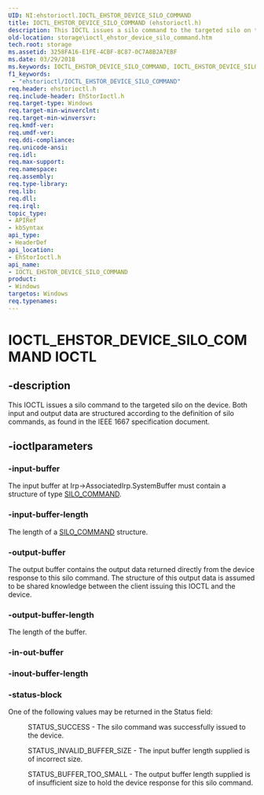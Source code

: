 ```yaml
---
UID: NI:ehstorioctl.IOCTL_EHSTOR_DEVICE_SILO_COMMAND
title: IOCTL_EHSTOR_DEVICE_SILO_COMMAND (ehstorioctl.h)
description: This IOCTL issues a silo command to the targeted silo on the device. Both input and output data are structured according to the definition of silo commands, as found in the IEEE 1667 specification document.
old-location: storage\ioctl_ehstor_device_silo_command.htm
tech.root: storage
ms.assetid: 3258FA16-E1FE-4CBF-8C87-0C7A8B2A7EBF
ms.date: 03/29/2018
ms.keywords: IOCTL_EHSTOR_DEVICE_SILO_COMMAND, IOCTL_EHSTOR_DEVICE_SILO_COMMAND control, IOCTL_EHSTOR_DEVICE_SILO_COMMAND control code [Storage Devices], ehstorioctl/IOCTL_EHSTOR_DEVICE_SILO_COMMAND, storage.ioctl_ehstor_device_silo_command
f1_keywords:
 - "ehstorioctl/IOCTL_EHSTOR_DEVICE_SILO_COMMAND"
req.header: ehstorioctl.h
req.include-header: EhStorIoctl.h
req.target-type: Windows
req.target-min-winverclnt: 
req.target-min-winversvr: 
req.kmdf-ver: 
req.umdf-ver: 
req.ddi-compliance: 
req.unicode-ansi: 
req.idl: 
req.max-support: 
req.namespace: 
req.assembly: 
req.type-library: 
req.lib: 
req.dll: 
req.irql: 
topic_type:
- APIRef
- kbSyntax
api_type:
- HeaderDef
api_location:
- EhStorIoctl.h
api_name:
- IOCTL_EHSTOR_DEVICE_SILO_COMMAND
product:
- Windows
targetos: Windows
req.typenames: 
---
```


# IOCTL_EHSTOR_DEVICE_SILO_COMMAND IOCTL


## -description


This IOCTL issues a silo command to the targeted silo on the device. Both input and output data are structured according to the definition of silo commands, as found in the IEEE 1667 specification document.


## -ioctlparameters




### -input-buffer

The input buffer at Irp->AssociatedIrp.SystemBuffer must contain a structure of type <a href="https://docs.microsoft.com/windows-hardware/drivers/ddi/ehstorioctl/ns-ehstorioctl-tagsilo_command">SILO_COMMAND</a>.


### -input-buffer-length

The length of a <a href="https://docs.microsoft.com/windows-hardware/drivers/ddi/ehstorioctl/ns-ehstorioctl-tagsilo_command">SILO_COMMAND</a> structure.


### -output-buffer

The output buffer contains the output data returned directly from the device response to this silo command. The structure of this output data is assumed to be shared knowledge between the client issuing this IOCTL and the device.


### -output-buffer-length

The length of the buffer.


### -in-out-buffer








### -inout-buffer-length








### -status-block

One of the following values may be returned in the Status field:


<dl>
<dd>
STATUS_SUCCESS - The silo command was successfully issued to the device.

</dd>
</dl>



<dl>
<dd>
STATUS_INVALID_BUFFER_SIZE - The input buffer length supplied is of incorrect size.

</dd>
</dl>



<dl>
<dd>
STATUS_BUFFER_TOO_SMALL - The output buffer length supplied is of insufficient size to hold the device response for this silo command.

</dd>
</dl>



